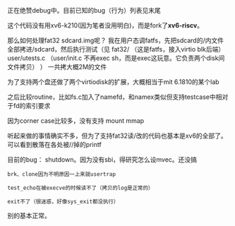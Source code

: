 正在绝赞debug中。目前已知的bug（行为）列表见末尾




这个代码没有用xv6-k210(因为笔者没用明白)，而是fork了**xv6-riscv**。

那么如何处理fat32 sdcard.img呢？
我在用户态调fatfs，先把sdcard的/内文件全部拷进/sdcard，然后执行测试（见
    fat32/   （这是fatfs，接入virtio blk后端）
    user/utests.c   （user/init.c 不再exec sh，而是exec这玩意。它负责两个disk间文件拷贝）
）
一共拷大概2M的文件

为了支持两个盘还做了两个virtiodisk的扩展，大概相当于mit 6.1810的某个lab



之后比较routine，比如fs.c加入了namefd，和namex类似但支持testcase中相对于fd的索引要求




因为corner case比较多，没有支持
    mount
    mmap


听起来做的事情确实不多，但为了支持fat32读/改的代码也基本是xv6的全部了。可以看到散落在各处被//掉的printf





目前的bug：
    shutdown。因为没有sbi，得研究怎么设mvec。还没搞
    
    brk、clone因为不明原因一上来就usertrap

    test_echo在被execve的时候读不了（拷贝的log是正常的）

    exit不了（很迷惑，好像sys_exit都没执行）




别的基本正常。


